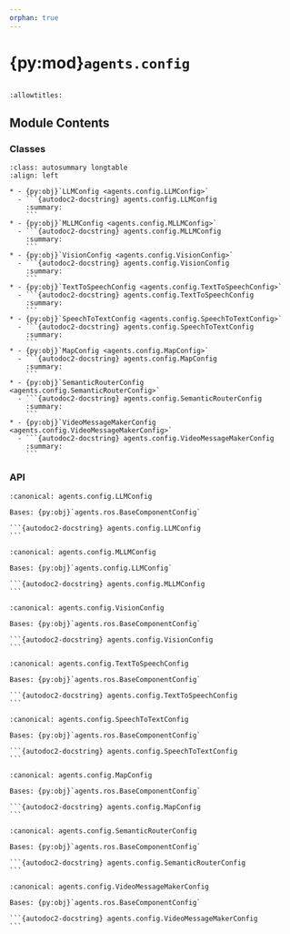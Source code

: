 ```yaml
---
orphan: true
---
```


# {py:mod}`agents.config`

```{py:module} agents.config
```

```{autodoc2-docstring} agents.config
:allowtitles:
```

## Module Contents

### Classes

````{list-table}
:class: autosummary longtable
:align: left

* - {py:obj}`LLMConfig <agents.config.LLMConfig>`
  - ```{autodoc2-docstring} agents.config.LLMConfig
    :summary:
    ```
* - {py:obj}`MLLMConfig <agents.config.MLLMConfig>`
  - ```{autodoc2-docstring} agents.config.MLLMConfig
    :summary:
    ```
* - {py:obj}`VisionConfig <agents.config.VisionConfig>`
  - ```{autodoc2-docstring} agents.config.VisionConfig
    :summary:
    ```
* - {py:obj}`TextToSpeechConfig <agents.config.TextToSpeechConfig>`
  - ```{autodoc2-docstring} agents.config.TextToSpeechConfig
    :summary:
    ```
* - {py:obj}`SpeechToTextConfig <agents.config.SpeechToTextConfig>`
  - ```{autodoc2-docstring} agents.config.SpeechToTextConfig
    :summary:
    ```
* - {py:obj}`MapConfig <agents.config.MapConfig>`
  - ```{autodoc2-docstring} agents.config.MapConfig
    :summary:
    ```
* - {py:obj}`SemanticRouterConfig <agents.config.SemanticRouterConfig>`
  - ```{autodoc2-docstring} agents.config.SemanticRouterConfig
    :summary:
    ```
* - {py:obj}`VideoMessageMakerConfig <agents.config.VideoMessageMakerConfig>`
  - ```{autodoc2-docstring} agents.config.VideoMessageMakerConfig
    :summary:
    ```
````

### API

````{py:class} LLMConfig
:canonical: agents.config.LLMConfig

Bases: {py:obj}`agents.ros.BaseComponentConfig`

```{autodoc2-docstring} agents.config.LLMConfig
```

````

````{py:class} MLLMConfig
:canonical: agents.config.MLLMConfig

Bases: {py:obj}`agents.config.LLMConfig`

```{autodoc2-docstring} agents.config.MLLMConfig
```

````

````{py:class} VisionConfig
:canonical: agents.config.VisionConfig

Bases: {py:obj}`agents.ros.BaseComponentConfig`

```{autodoc2-docstring} agents.config.VisionConfig
```

````

````{py:class} TextToSpeechConfig
:canonical: agents.config.TextToSpeechConfig

Bases: {py:obj}`agents.ros.BaseComponentConfig`

```{autodoc2-docstring} agents.config.TextToSpeechConfig
```

````

````{py:class} SpeechToTextConfig
:canonical: agents.config.SpeechToTextConfig

Bases: {py:obj}`agents.ros.BaseComponentConfig`

```{autodoc2-docstring} agents.config.SpeechToTextConfig
```

````

````{py:class} MapConfig
:canonical: agents.config.MapConfig

Bases: {py:obj}`agents.ros.BaseComponentConfig`

```{autodoc2-docstring} agents.config.MapConfig
```

````

````{py:class} SemanticRouterConfig
:canonical: agents.config.SemanticRouterConfig

Bases: {py:obj}`agents.ros.BaseComponentConfig`

```{autodoc2-docstring} agents.config.SemanticRouterConfig
```

````

````{py:class} VideoMessageMakerConfig
:canonical: agents.config.VideoMessageMakerConfig

Bases: {py:obj}`agents.ros.BaseComponentConfig`

```{autodoc2-docstring} agents.config.VideoMessageMakerConfig
```

````
